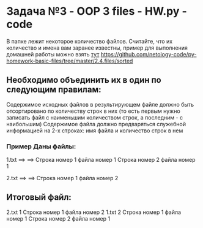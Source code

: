 # Задача №3 - OOP 3 files - HW.py - code

В папке лежит некоторое количество файлов. Считайте, что их количество и 
имена вам заранее известны, пример для выполнения домашней работы 
можно взять [тут](https://github.com/netology-code/py-homework-basic-files/tree/master/2.4.files/sorted) 
https://github.com/netology-code/py-homework-basic-files/tree/master/2.4.files/sorted

## Необходимо объединить их в один по следующим правилам:

Содержимое исходных файлов в результирующем файле должно быть 
отсортировано по количеству строк в них (то есть первым нужно записать файл 
с наименьшим количеством строк, а последним - с наибольшим)
Содержимое файла должно предваряться служебной информацией на 2-х строках: 
имя файла и количество строк в нем
### Пример Даны файлы: 

1.txt ==>
==>
Строка номер 1 файла номер 1
Строка номер 2 файла номер 1

2.txt ==>
==>
Строка номер 1 файла номер 2

## Итоговый файл:

2.txt
1
Строка номер 1 файла номер 2
1.txt
2
Строка номер 1 файла номер 1
Строка номер 2 файла номер 1
